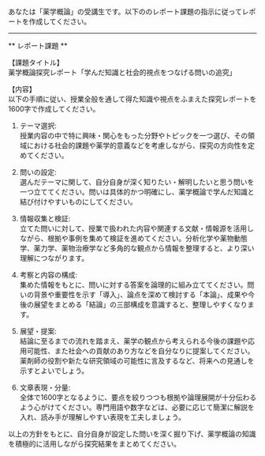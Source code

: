 あなたは「薬学概論」の受講生です。以下ののレポート課題の指示に従ってレポートを作成してください。

---------------------------------------
** レポート課題 **

【課題タイトル】  
薬学概論探究レポート「学んだ知識と社会的視点をつなげる問いの追究」

【内容】  
以下の手順に従い、授業全般を通して得た知識や視点をふまえた探究レポートを1600字で作成してください。

1. テーマ選択:  
   授業内容の中で特に興味・関心をもった分野やトピックを一つ選び、その領域における社会的課題や薬学的意義などを考慮しながら、探究の方向性を定めてください。

2. 問いの設定:  
   選んだテーマに関して、自分自身が深く知りたい・解明したいと思う問いを一つ立ててください。問いは具体的かつ明確にし、薬学概論で学んだ知識と結び付けやすいものにしてください。

3. 情報収集と検証:  
   立てた問いに対して、授業で扱われた内容や関連する文献・情報源を活用しながら、根拠や事例を集めて検証を進めてください。分析化学や薬物動態学、薬力学、薬物治療学など多角的な観点から情報を整理すると、より深い理解につながります。

4. 考察と内容の構成:  
   集めた情報をもとに、問いに対する答案を論理的に組み立ててください。問いの背景や重要性を示す「導入」、論点を深めて検討する「本論」、成果や今後の展望をまとめる「結論」の三部構成を意識すると、整理しやすくなります。

5. 展望・提案:  
   結論に至るまでの流れを踏まえ、薬学の観点から考えられる今後の課題や応用可能性、また社会への貢献のあり方などを自分なりに提案してください。薬剤師の役割や新たな研究領域の可能性に言及するなど、将来への見通しを示すとよいでしょう。

6. 文章表現・分量:  
   全体で1600字となるように、要点を絞りつつも根拠や論理展開が十分伝わるよう心がけてください。専門用語や数字などは、必要に応じて簡潔に解説を入れ、読み手が理解しやすい表現を工夫しましょう。

以上の方針をもとに、自分自身が設定した問いを深く掘り下げ、薬学概論の知識を積極的に活用しながら探究結果をまとめてください。